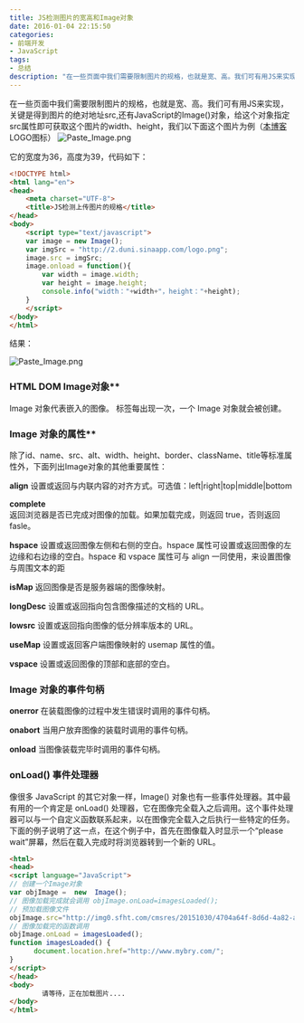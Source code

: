 ```yaml
---
title: JS检测图片的宽高和Image对象
date: 2016-01-04 22:15:50
categories:
- 前端开发
- JavaScript
tags:
- 总结
description: "在一些页面中我们需要限制图片的规格，也就是宽、高。我们可有用JS来实现，关键是得到图片的绝对地址src,还有JavaScript的Image()对象，给这个对象指定src属性即可获取这个图片的width、height，我们以下面这个图片为例"
---
```


在一些页面中我们需要限制图片的规格，也就是宽、高。我们可有用JS来实现，关键是得到图片的绝对地址src,还有JavaScript的Image()对象，给这个对象指定src属性即可获取这个图片的width、height，我们以下面这个图片为例（[本博客](http://www.mybry.com)LOGO图标）
![Paste_Image.png](http://ww3.sinaimg.cn/large/006tNc79ly1g5d7khpx2tj30dm05jdgj.jpg)

它的宽度为36，高度为39，代码如下：
```html
<!DOCTYPE html>
<html lang="en">
<head>
    <meta charset="UTF-8">
    <title>JS检测上传图片的规格</title>
</head>
<body>
    <script type="text/javascript">
    var image = new Image();
    var imgSrc = "http://2.duni.sinaapp.com/logo.png";
    image.src = imgSrc;
    image.onload = function(){
        var width = image.width;
        var height = image.height;
        console.info("width："+width+"，height："+height);
    }
    </script>
</body>
</html>
```
结果：

![Paste_Image.png](http://ww1.sinaimg.cn/large/006tNc79ly1g5d7kijty5j30bl04njrd.jpg)

### HTML DOM Image对象**
Image 对象代表嵌入的图像。 标签每出现一次，一个 Image 对象就会被创建。

### Image 对象的属性**
除了id、name、src、alt、width、height、border、className、title等标准属性外，下面列出Image对象的其他重要属性：

**align**
设置或返回与内联内容的对齐方式。可选值：left|right|top|middle|bottom

**complete**	
返回浏览器是否已完成对图像的加载。如果加载完成，则返回 true，否则返回 fasle。

**hspace**
设置或返回图像左侧和右侧的空白。hspace 属性可设置或返回图像的左边缘和右边缘的空白。hspace 和 vspace 属性可与 align 一同使用，来设置图像与周围文本的距

**isMap**
返回图像是否是服务器端的图像映射。

**longDesc**
设置或返回指向包含图像描述的文档的 URL。

**lowsrc**
设置或返回指向图像的低分辨率版本的 URL。

**useMap**
设置或返回客户端图像映射的 usemap 属性的值。

**vspace**
设置或返回图像的顶部和底部的空白。

### Image 对象的事件句柄

**onerror**
在装载图像的过程中发生错误时调用的事件句柄。

**onabort**
当用户放弃图像的装载时调用的事件句柄。

**onload**
当图像装载完毕时调用的事件句柄。

### onLoad() 事件处理器

像很多 JavaScript 的其它对象一样，Image() 对象也有一些事件处理器。其中最有用的一个肯定是 onLoad() 处理器，它在图像完全载入之后调用。这个事件处理器可以与一个自定义函数联系起来，以在图像完全载入之后执行一些特定的任务。下面的例子说明了这一点，在这个例子中，首先在图像载入时显示一个“please wait”屏幕，然后在载入完成时将浏览器转到一个新的 URL。
```html
<html> 
<head> 
<script language="JavaScript"> 
// 创建一个Image对象
var objImage =  new  Image(); 
// 图像加载完成就会调用 objImage.onLoad=imagesLoaded(); 
// 预加载图像文件
objImage.src="http://img0.sfht.com/cmsres/20151030/4704a64f-8d6d-4a82-ab11-62d914531a44.jpeg";
// 图像加载完的函数调用
objImage.onLoad = imagesLoaded();
function imagesLoaded() { 
      document.location.href="http://www.mybry.com/"; 
} 
</script> 
</head> 
<body> 
        请等待，正在加载图片.... 
</body> 
</html> 
```